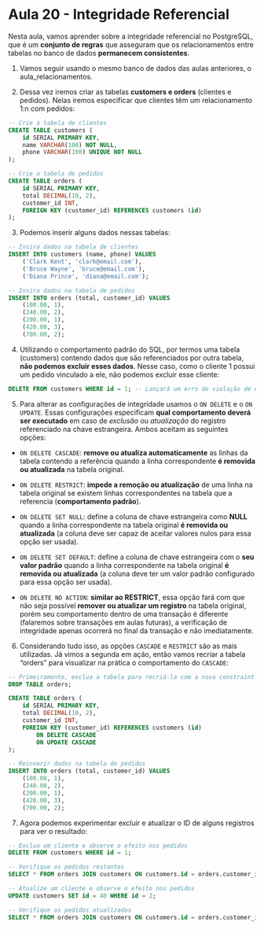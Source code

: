 # Aula 20 - Integridade Referencial
Nesta aula, vamos aprender sobre a integridade referencial no PostgreSQL, que é um **conjunto de regras** que asseguram que os relacionamentos entre tabelas no banco de dados **permanecem consistentes**.

1. Vamos seguir usando o mesmo banco de dados das aulas anteriores, o aula_relacionamentos.

2. Dessa vez iremos criar as tabelas **customers e orders** (clientes e pedidos). Nelas iremos especificar que clientes têm um relacionamento 1:n com pedidos:

```sql
-- Crie a tabela de clientes
CREATE TABLE customers (
	id SERIAL PRIMARY KEY,
	name VARCHAR(100) NOT NULL,
	phone VARCHAR(100) UNIQUE NOT NULL
);

-- Crie a tabela de pedidos
CREATE TABLE orders (
	id SERIAL PRIMARY KEY,
	total DECIMAL(10, 2),
	customer_id INT,
	FOREIGN KEY (customer_id) REFERENCES customers (id)
);
```

3. Podemos inserir alguns dados nessas tabelas:

```sql
-- Insira dados na tabela de clientes
INSERT INTO customers (name, phone) VALUES
	('Clark Kent', 'clark@email.com'),
	('Bruce Wayne', 'bruce@email.com'),
	('Diana Prince', 'diana@email.com');

-- Insira dados na tabela de pedidos
INSERT INTO orders (total, customer_id) VALUES
	(100.00, 1),
	(240.00, 2),
	(200.00, 1),
	(420.00, 3),
	(700.00, 2);
```

4. Utilizando o comportamento padrão do SQL, por termos uma tabela (customers) contendo dados que são referenciados por outra tabela, **não podemos excluir esses dados**. Nesse caso, como o cliente 1 possui um pedido vinculado a ele, não podemos excluir esse cliente:

```sql
DELETE FROM customers WHERE id = 1; -- Lançará um erro de violação de constraint
```

5. Para alterar as configurações de integridade usamos o `ON DELETE` e o `ON UPDATE`. Essas configurações especificam **qual comportamento deverá ser executado** em caso de *exclusão* ou *atualização* do registro referenciado na chave estrangeira. Ambos aceitam as seguintes opções:

- `ON DELETE CASCADE`: **remove ou atualiza automaticamente** as linhas da tabela contendo a referência quando a linha correspondente **é removida ou atualizada** na tabela original.

- `ON DELETE RESTRICT`: **impede a remoção ou atualização** de uma linha na tabela original se existem linhas correspondentes na tabela que a referencia (**comportamento padrão**).

- `ON DELETE SET NULL`: define a coluna de chave estrangeira como **NULL** quando a linha correspondente na tabela original **é removida ou atualizada** (a coluna deve ser capaz de aceitar valores nulos para essa opção ser usada).

- `ON DELETE SET DEFAULT`: define a coluna de chave estrangeira com o **seu valor padrão** quando a linha correspondente na tabela original **é removida ou atualizada** (a coluna deve ter um valor padrão configurado para essa opção ser usada).

- `ON DELETE NO ACTION`: **similar ao RESTRICT**, essa opção fará com que não seja possível **remover ou atualizar um registro** na tabela original, porém seu comportamento dentro de uma transação é diferente (falaremos sobre transações em aulas futuras), a verificação de integridade apenas ocorrerá no final da transação e não imediatamente.

6. Considerando tudo isso, as opções `CASCADE` e `RESTRICT` são as mais utilizadas. Já vimos a segunda em ação, então vamos recriar a tabela “orders” para visualizar na prática o comportamento do `CASCADE`:

```sql
-- Primeiramente, exclua a tabela para recriá-la com a nova constraint
DROP TABLE orders; 

CREATE TABLE orders (
	id SERIAL PRIMARY KEY,
	total DECIMAL(10, 2),
	customer_id INT,
	FOREIGN KEY (customer_id) REFERENCES customers (id)
		ON DELETE CASCADE
		ON UPDATE CASCADE
);

-- Reinserir dados na tabela de pedidos
INSERT INTO orders (total, customer_id) VALUES
	(100.00, 1),
	(240.00, 2),
	(200.00, 1),
	(420.00, 3),
	(700.00, 2);
```

7. Agora podemos experimentar excluir e atualizar o ID de alguns registros para ver o resultado:

```sql
-- Exclua um cliente e observe o efeito nos pedidos
DELETE FROM customers WHERE id = 1;

-- Verifique os pedidos restantes
SELECT * FROM orders JOIN customers ON customers.id = orders.customer_id;

-- Atualize um cliente e observe o efeito nos pedidos
UPDATE customers SET id = 40 WHERE id = 2;

-- Verifique os pedidos atualizados
SELECT * FROM orders JOIN customers ON customers.id = orders.customer_id;
```
